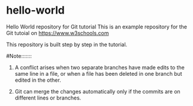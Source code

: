 # hello-world
Hello World repository for Git tutorial
This is an example repository for the Git tutoial on https://www.w3schools.com

This repository is built step by step in the tutorial.


#Note:::::::

1. A conflict arises when two separate branches have made edits to the same line in a file,
or when a file has been deleted in one branch but edited in the other.

2. Git can merge the changes automatically only if the commits
are on different lines or branches.
